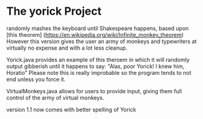 # The yorick Project
randomly mashes the keyboard until Shakespeare happens, based upon [this theorem] (https://en.wikipedia.org/wiki/Infinite_monkey_theorem)
However this version gives the user an army of monkeys and typewriters at virtually no expense and with a lot less cleanup.

Yorick.java provides an example of this theroem in which it will randomly output gibberish until it happens to say:
"Alas, poor Yorick! I knew him, Horatio"
Please note this is really improbable so the program tends to not end unless you force it.

VirtualMonkeys.java allows for users to provide input, giving them full control of the army of virtual monkeys.



version 1.1 now comes with better spelling of Yorick
